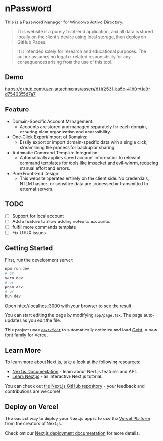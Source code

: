 # nPassword

This is a Password Manager for Windows Active Directory.

> This website is a purely front-end application, and all data is stored locally on the client’s device using local storage, then deploy on GitHub Pages. 

> It is intended solely for research and educational purposes. The author assumes no legal or related responsibility for any consequences arising from the use of this tool.

## Demo

https://github.com/user-attachments/assets/611f2531-ba5c-4160-91a9-d7540355d7a7


## Feature

- Domain-Specific Account Management:
    - Accounts are stored and managed separately for each domain, ensuring clear organization and accessibility.
- One-Click Export/Import of Domains:
    - Easily export or import domain-specific data with a single click, streamlining the process for backup or sharing.
- Automatic Command Template Integration:
    - Automatically applies saved account information to relevant command templates for tools like impacket and evil-winrm, reducing manual effort and errors.
- Pure Front-End Design:
    - This website operates entirely on the client side. No credentials, NTLM hashes, or sensitive data are processed or transmitted to external servers.


## TODO

- [ ] Support for local account
- [ ] Add a feature to allow adding notes to accounts.
- [ ] fulfill more commands template
- [ ] Fix UI/UX issues

## Getting Started

First, run the development server:

```bash
npm run dev
# or
yarn dev
# or
pnpm dev
# or
bun dev
```

Open [http://localhost:3000](http://localhost:3000) with your browser to see the result.

You can start editing the page by modifying `app/page.tsx`. The page auto-updates as you edit the file.

This project uses [`next/font`](https://nextjs.org/docs/app/building-your-application/optimizing/fonts) to automatically optimize and load [Geist](https://vercel.com/font), a new font family for Vercel.

## Learn More

To learn more about Next.js, take a look at the following resources:

- [Next.js Documentation](https://nextjs.org/docs) - learn about Next.js features and API.
- [Learn Next.js](https://nextjs.org/learn) - an interactive Next.js tutorial.

You can check out [the Next.js GitHub repository](https://github.com/vercel/next.js) - your feedback and contributions are welcome!

## Deploy on Vercel

The easiest way to deploy your Next.js app is to use the [Vercel Platform](https://vercel.com/new?utm_medium=default-template&filter=next.js&utm_source=create-next-app&utm_campaign=create-next-app-readme) from the creators of Next.js.

Check out our [Next.js deployment documentation](https://nextjs.org/docs/app/building-your-application/deploying) for more details.
